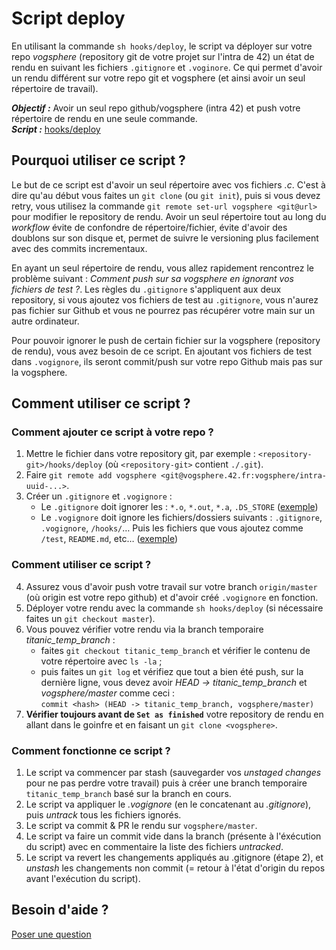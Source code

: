 # Script deploy

En utilisant la commande `sh hooks/deploy`, le script va déployer sur votre repo *vogsphere* (repository git de votre projet sur l'intra de 42)
un état de rendu en suivant les fichiers `.gitignore` et `.voginore`. Ce qui permet d'avoir un rendu différent sur votre repo git et vogsphere
(et ainsi avoir un seul répertoire de travail).

***Objectif :*** Avoir un seul repo github/vogsphere (intra 42) et push votre répertoire de rendu en une seule commande.  
***Script :*** [hooks/deploy](https://github.com/GlaceCoding/exemple_rendu/blob/main/hooks/deploy)

## Pourquoi utiliser ce script ?

Le but de ce script est d'avoir un seul répertoire avec vos fichiers *.c*. C'est à dire qu'au début vous faites un `git clone` (ou `git init`),
puis si vous devez retry, vous utilisez la commande `git remote set-url vogsphere <git@url>` pour modifier le repository de rendu. Avoir un seul
répertoire tout au long du *workflow* évite de confondre de répertoire/fichier, évite d'avoir des doublons sur son disque et, permet de suivre le
versioning plus facilement avec des commits incrementaux.

En ayant un seul répertoire de rendu, vous allez rapidement rencontrez le problème suivant : *Comment push sur sa vogsphere en ignorant vos fichiers
de test ?*. Les règles du `.gitignore` s'appliquent aux deux repository, si vous ajoutez vos fichiers de test au `.gitignore`, vous n'aurez pas
fichier sur Github et vous ne pourrez pas récupérer votre main sur un autre ordinateur.

Pour pouvoir ignorer le push de certain fichier sur la vogsphere (repository de rendu), vous avez besoin de ce script. En ajoutant vos fichiers de
test dans `.vogignore`, ils seront commit/push sur votre repo Github mais pas sur la vogsphere.

## Comment utiliser ce script ?

### Comment ajouter ce script à votre repo ?

 1. Mettre le fichier dans votre repository git, par exemple : `<repository-git>/hooks/deploy` (où `<repository-git>` contient `./.git`).
 2. Faire `git remote add vogsphere <git@vogsphere.42.fr:vogsphere/intra-uuid-...>`.
 3. Créer un `.gitignore` et `.vogignore` :
     - Le `.gitignore` doit ignorer les : `*.o`, `*.out`, `*.a`, `.DS_STORE` ([exemple](https://github.com/GlaceCoding/exemple_rendu/blob/fef8a283e6041cf27e014b8bf6beeaf39521dbef/.gitignore#L2-L3))
     - Le `.vogignore` doit ignore les fichiers/dossiers suivants : `.gitignore`, `.vogignore`, `/hooks/`…
     Puis les fichiers que vous ajoutez comme `/test`, `README.md`, etc… ([exemple](https://github.com/GlaceCoding/exemple_rendu/blob/fef8a283e6041cf27e014b8bf6beeaf39521dbef/.vogignore#L1-L5))
       
### Comment utiliser ce script ?

 4. Assurez vous d'avoir push votre travail sur votre branch `origin/master` (où origin est votre repo github) et d'avoir créé `.vogignore`
 en fonction.
 5. Déployer votre rendu avec la commande `sh hooks/deploy` (si nécessaire faites un `git checkout master`).
 6. Vous pouvez vérifier votre rendu via la branch temporaire *titanic_temp_branch* :
      - faites `git checkout titanic_temp_branch` et vérifier le contenu de votre répertoire avec `ls -la` ;
      - puis faites un `git log` et vérifiez que tout a bien été push, sur la dernière ligne, vous devez avoir *HEAD -> titanic_temp_branch* et
      *vogsphere/master* comme ceci :  
      `commit <hash> (HEAD -> titanic_temp_branch, vogsphere/master)`
 8.  **Vérifier toujours avant de `Set as finished`** votre repository de rendu en allant dans le goinfre et en faisant un `git clone <vogsphere>`.

### Comment fonctionne ce script ?

 1. Le script va commencer par stash (sauvegarder vos *unstaged changes* pour ne pas perdre votre travail) puis à créer une branch temporaire
 `titanic_temp_branch` basé sur la branch en cours.
 2. Le script va appliquer le *.vogignore* (en le concatenant au *.gitignore*), puis *untrack* tous les fichiers ignorés.
 3. Le script va commit & PR le rendu sur `vogsphere/master`.
 4. Le script va faire un commit vide dans la branch (présente à l'éxécution du script) avec en commentaire la liste des fichiers *untracked*.
 5. Le script va revert les changements appliqués au .gitignore (étape 2), et *unstash* les changements non commit (= retour à l'état d'origin
 du repos avant l'exécution du script).
 
## Besoin d'aide ?

[Poser une question](https://github.com/GlaceCoding/exemple_rendu/issues/new?labels=question)
